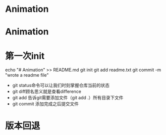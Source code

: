 # Animation
# Animation

# 第一次init
echo "# Animation" >> README.md
git init
git add readme.txt
git commit -m "wrote a readme file"

* git status命令可以让我们时刻掌握仓库当前的状态
* git diff顾名思义就是查看difference
* git add 告诉git需要添加文件（git add .）所有目录下文件
* git commit 添加完成之后提交文件

# 版本回退
